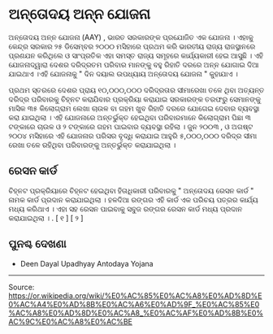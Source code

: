 # ଅନ୍ତୋଦୟ ଅନ୍ନ ଯୋଜନା

ଅନ୍ତୋଦୟ ଅନ୍ନ ଯୋଜନା (AAY) , ଭାରତ ସରକାରଙ୍କ ପ୍ରଯୋଜିତ ଏକ ଯୋଜନା । ଏହାକୁ କେନ୍ଦ୍ର ସରକାର ୨୫ ଡିସେମ୍ବର ୨୦୦୦ ମସିହାରେ ପ୍ରଥମ କରି ଭାରତୀୟ ରାଜ୍ୟ ରାଜସ୍ଥାନରେ ପ୍ରଣଯନ କରିଥିଲେ ଓ ସାଂପ୍ରତିକ ଏହା ସମସ୍ତ ରାଜ୍ୟ ସମୂହରେ କାର୍ଯ୍ୟକାରୀ ହେଇ ଆସୁଛି । ଏହି ଯୋଜନାଦ୍ୱାରା ଦେଶର ଦରିଦ୍ରତମ ପରିବାର ମାନଙ୍କୁ ବହୁ ରିହାତି ଦରରେ ଅନ୍ନ ଯୋଗାଇ ଦିଆ ଯାଇଥାଏ ।ଏହି ଯୋଜନାକୁ " ଦିନ ଦୟାଲ ଉପଧ୍ୟାୟ ଅନ୍ତୋଦୟ ଯୋଜନା " କୁହାଯାଏ ।

ପ୍ରଥମ ସ୍ତରରେ ଦେଶର ପ୍ରାୟ ୧୦,୦୦୦,୦୦୦ ଦରିଦ୍ରତାର ସୀମାରେଖା ତଳେ ଥିବା ଅତ୍ୟନ୍ତ ଦରିଦ୍ର ପରିବାରକୁ ଚିହ୍ନଟ କରାଯିବାର ପ୍ରକ୍ରିୟା କରାଯାଇ ସରକାରଙ୍କ ତରଫରୁ ସେମାନଙ୍କୁ ମାସିକ ୩୫ କିଲୋଗ୍ରାମ ଲେଖା ଚାଉଳ ବା ଗହମ ଖୁବ ରିହାତି ଦରରେ ଯୋଗେଇ ଦେବାର ବ୍ୟବସ୍ଥା କରା ଯାଇଥିଲା । ଏହି ଯୋଜନାରେ ଅନ୍ତର୍ଭୁକ୍ତ ହେଇଥିବା ପରିବାରମାନେ କିଲୋଗ୍ରାମ ପିଛା ୩ ଟଙ୍କାରେ ଚାଉଳ ଓ ୨ ଟଙ୍କାରେ ଗହମ ପାଇବାର ବ୍ୟବସ୍ଥା ରହିଲା । ଜୁନ ୨୦୦୩ , ଓ ଅଗଷ୍ଟ ୨୦୦୪ ମସିହାରେ ଏହି ଯୋଜନାର ପରିସର ବୃଦ୍ଧି କରାଯାଇ ଆହୁରି ୫,୦୦୦,୦୦୦ ଦରିଦ୍ର ସୀମା ରେଖା ତଳେ ରହିଥିବା ପରିବାରଙ୍କୁ ଅନ୍ତର୍ଭୁକ୍ତ କରାଯାଇଥିଲା ।

## ରେସନ କାର୍ଡ

ଚିହ୍ନଟ ପ୍ରକ୍ରିୟାରେ ଚିହ୍ନଟ ହେଇଥିବା ହିତାଧିକାରୀ ପରିବାରକୁ " ଅନ୍ତୋଦୟ ରେସନ କାର୍ଡ " ନାମକ କାର୍ଡ ପ୍ରଦାନ କରାଯାଇଥିଲା । ହଳଦିଆ ରଙ୍ଗର ଏହି କାର୍ଡ ଏକ ପରିଚୟ ପତ୍ରର କାର୍ଯ୍ୟ ମଧ୍ୟ କରିଥାଏ । ଏହା ସହ ରେସନ ପାଇବାକୁ ସବୁଜ ରଙ୍ଗର ରେସନ କାର୍ଡ ମଧ୍ୟ ପ୍ରଦାନ କରାଯାଇଥିଲା । . [ ୧ ] [ ୨ ]

## ପୁନଶ୍ଚ ଦେଖଣା

- Deen Dayal Upadhyay Antodaya Yojana

---
Source: https://or.wikipedia.org/wiki/%E0%AC%85%E0%AC%A8%E0%AD%8D%E0%AC%A4%E0%AD%8B%E0%AC%A6%E0%AD%9F_%E0%AC%85%E0%AC%A8%E0%AD%8D%E0%AC%A8_%E0%AC%AF%E0%AD%8B%E0%AC%9C%E0%AC%A8%E0%AC%BE
